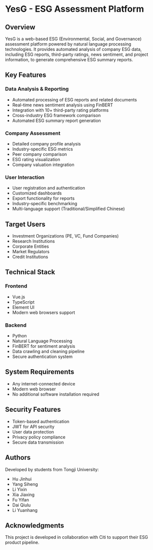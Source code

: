 # YesG - ESG Assessment Platform

## Overview
YesG is a web-based ESG (Environmental, Social, and Governance) assessment platform powered by natural language processing technologies. It provides automated analysis of company ESG data, including ESG reports, third-party ratings, news sentiment, and project information, to generate comprehensive ESG summary reports.

## Key Features

### Data Analysis & Reporting
- Automated processing of ESG reports and related documents
- Real-time news sentiment analysis using FinBERT
- Integration with 10+ third-party rating platforms
- Cross-industry ESG framework comparison
- Automated ESG summary report generation

### Company Assessment
- Detailed company profile analysis
- Industry-specific ESG metrics
- Peer company comparison
- ESG rating visualization
- Company valuation integration

### User Interaction
- User registration and authentication
- Customized dashboards
- Export functionality for reports
- Industry-specific benchmarking
- Multi-language support (Traditional/Simplified Chinese)

## Target Users
- Investment Organizations (PE, VC, Fund Companies)
- Research Institutions
- Corporate Entities
- Market Regulators
- Credit Institutions

## Technical Stack

### Frontend
- Vue.js
- TypeScript
- Element UI
- Modern web browsers support

### Backend
- Python
- Natural Language Processing
- FinBERT for sentiment analysis
- Data crawling and cleaning pipeline
- Secure authentication system

## System Requirements
- Any internet-connected device
- Modern web browser
- No additional software installation required

## Security Features
- Token-based authentication
- JWT for API security
- User data protection
- Privacy policy compliance
- Secure data transmission

## Authors
Developed by students from Tongji University:
- Hu Jinhui
- Yang Siheng
- Li Yixin
- Xia Jiaxing
- Fu Yifan
- Dai Qiulu
- Li Yuanhang

## Acknowledgments
This project is developed in collaboration with Citi to support their ESG product pipeline.
